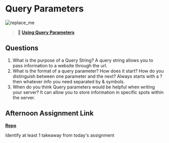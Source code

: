 # Query Parameters

![replace_me](https://codeworks.blob.core.windows.net/public/assets/img/illustrations/placeholder.svg)

> **📖 [Using Query Parameters](https://codeworksacademy.com/fs-student-guide/resources/wk5/01-Query-Parameters)**

## Questions

1. What is the purpose of a Query String?
A query string allows you to pass information to a website through the url.
2. What is the format of a query parameter? How does it start? How do you distinguish between one parameter and the next?
Always starts with a ? then whatever info you need separated by & symbols.
3. When do you think Query parameters would be helpful when writing your server?
It can allow you to store information in specific spots within the server.
## Afternoon Assignment Link

**[Repo](https://github.com/ConnerSeely/BurgerShack)**

Identify at least 1 takeaway from today's assignment
